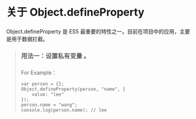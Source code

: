 # 关于 Object.defineProperty

###

Object.defineProperty 是 ES5 最重要的特性之一。目前在项目中的应用，主要是用于数据拦截。

> ### 用法一：设置私有变量 。
> 
> ###
> 
> For Example：
> 
>     var person = {};
>     Object.defineProperty(person, "name", {
>         value: "lee"
>     });
>     person.name = "wang";
>     console.log(person.name); // lee
>    